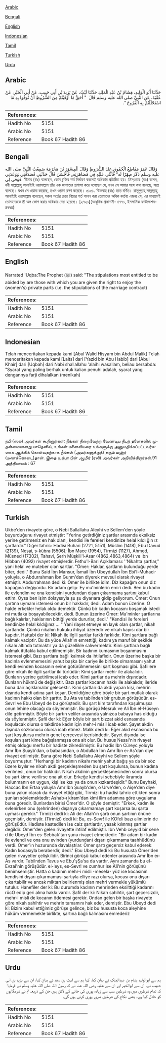 [Arabic](#arabic)

[Bengali](#bengali)

[English](#english)

[Indonesian](#indonesian)

[Tamil](#tamil)

[Turkish](#turkish)

[Urdu](#urdu)

## Arabic


<div dir="rtl" lang="ar" style={{fontSize:'larger',backgroundColor:'#f8f9fa',padding:20}}>
حَدَّثَنَا أَبُو الْوَلِيدِ، هِشَامُ بْنُ عَبْدِ الْمَلِكِ حَدَّثَنَا لَيْثٌ، عَنْ يَزِيدَ بْنِ أَبِي حَبِيبٍ، عَنْ أَبِي الْخَيْرِ، عَنْ عُقْبَةَ، عَنِ النَّبِيِّ صلى الله عليه وسلم قَالَ ‏ "‏ أَحَقُّ مَا أَوْفَيْتُمْ مِنَ الشُّرُوطِ أَنْ تُوفُوا بِهِ مَا اسْتَحْلَلْتُمْ بِهِ الْفُرُوجَ ‏"‏‏.‏
</div>
<div style={{backgroundColor:'#f8f9fa',padding:20, marginBottom: 10}}><table> <thead> <tr> <th>References:</th> <th></th> </tr> </thead> <tbody><tr><td>Hadith No</td><td>5151</td></tr><tr><td>Arabic No</td><td>5151</td></tr><tr><td>Reference</td><td>Book 67 Hadith 86</td></tr></tbody></table></div>

## Bengali


<div dir="ltr" lang="bn" style={{fontSize:'larger',backgroundColor:'#f8f9fa',padding:20}}>
وَقَالَ عُمَرُ مَقَاطِعُ الْحُقُوقِ عِنْدَ الشُّرُوطِ وَقَالَ الْمِسْوَرُ بْنُ مَخْرَمَةَ سَمِعْتُ النَّبِيَّ صلى الله عليه وسلم ذَكَرَ صِهْرًا لَه“ فَأَثْنٰى عَلَيْهِ فِي مُصَاهَرَتِه„ فَأَحْسَنَ قَالَ حَدَّثَنِي فَصَدَقَنِي وَوَعَدَنِي فَوَفٰى لِي. ‘উমার (রাঃ) বলেছেন, কোন চুক্তির শর্ত নির্ধারণ করলেই অধিকার প্রতিষ্ঠিত হয়। মিস্ওয়ার (রাঃ) বলেন, নবী সাল্লাল্লাহু আলাইহি ওয়াসাল্লাম তাঁর এক জামাতার প্রশংসা করে বলেছেন যে, যখন সে আমার সঙ্গে কথা বলেছে, সত্য বলেছে। যখন সে ওয়াদা করেছে, তখন ওয়াদা রক্ষা করেছে। ৫১৫১. ‘উকবাহ (রাঃ) হতে বর্ণিত। রাসূলুল্লাহ্ সাল্লাল্লাহু আলাইহি ওয়াসাল্লাম বলেছেন, সকল শর্তের চেয়ে বিয়ের শর্ত পালন করা তোমাদের অধিক কর্তব্য এজন্য যে, এর মাধ্যমেই তোমাদেরকে স্ত্রী অঙ্গ ভোগ করার অধিকার দেয়া হয়েছে। [২৭২১](আধুনিক প্রকাশনী- ৪৭৭১, ইসলামিক ফাউন্ডেশন- ৪৭৭৪)
</div>
<div style={{backgroundColor:'#f8f9fa',padding:20, marginBottom: 10}}><table> <thead> <tr> <th>References:</th> <th></th> </tr> </thead> <tbody><tr><td>Hadith No</td><td>5151</td></tr><tr><td>Arabic No</td><td>5151</td></tr><tr><td>Reference</td><td>Book 67 Hadith 86</td></tr></tbody></table></div>

## English


<div dir="ltr" lang="en" style={{fontSize:'larger',backgroundColor:'#f8f9fa',padding:20}}>
Narrated 'Uqba:The Prophet (ﷺ) said: "The stipulations most entitled to be abided by are those with which you are given the right to enjoy the (women's) private parts (i.e. the stipulations of the marriage contract)
</div>
<div style={{backgroundColor:'#f8f9fa',padding:20, marginBottom: 10}}><table> <thead> <tr> <th>References:</th> <th></th> </tr> </thead> <tbody><tr><td>Hadith No</td><td>5151</td></tr><tr><td>Arabic No</td><td>5151</td></tr><tr><td>Reference</td><td>Book 67 Hadith 86</td></tr></tbody></table></div>

## Indonesian


<div dir="ltr" lang="id" style={{fontSize:'larger',backgroundColor:'#f8f9fa',padding:20}}>
Telah menceritakan kepada kami [Abul Walid Hisyam bin Abdul Malik] Telah menceritakan kepada kami [Laits] dari [Yazid bin Abu Habib] dari [Abul Khair] dari [Uqbah] dari Nabi shallallahu 'alaihi wasallam, beliau bersabda: "Syarat yang paling berhak untuk kalian penuhi adalah, syarat yang dengannya farji dihalalkan (menikah)
</div>
<div style={{backgroundColor:'#f8f9fa',padding:20, marginBottom: 10}}><table> <thead> <tr> <th>References:</th> <th></th> </tr> </thead> <tbody><tr><td>Hadith No</td><td>5151</td></tr><tr><td>Arabic No</td><td>5151</td></tr><tr><td>Reference</td><td>Book 67 Hadith 86</td></tr></tbody></table></div>

## Tamil


<div dir="ltr" lang="ta" style={{fontSize:'larger',backgroundColor:'#f8f9fa',padding:20}}>
நபி (ஸல்) அவர்கள் கூறினார்கள்: நீங்கள் நிறைவேற்ற வேண்டிய நிபந் தனைகளில் முதன்மையானது யாதெனில், உங்கள் மனைவியரை உங்களுக்கு அனுமதிக்கப்பட்டவர்களாக ஆக்கிக் கொள்வதற்காக நீங்கள் (அவர்களுக்குத்) தரும் மஹ்ர் (மணக்கொடை)தான். இதை உக்பா பின் ஆமிர் (ரலி) அவர்கள் அறிவிக்கிறார்கள்.91 அத்தியாயம் : 67
</div>
<div style={{backgroundColor:'#f8f9fa',padding:20, marginBottom: 10}}><table> <thead> <tr> <th>References:</th> <th></th> </tr> </thead> <tbody><tr><td>Hadith No</td><td>5151</td></tr><tr><td>Arabic No</td><td>5151</td></tr><tr><td>Reference</td><td>Book 67 Hadith 86</td></tr></tbody></table></div>

## Turkish


<div dir="ltr" lang="tr" style={{fontSize:'larger',backgroundColor:'#f8f9fa',padding:20}}>
Ukbe'den rivayete göre, o Nebi Sallallahu Aleyhi ve Sellem'den şöyle buyurduğunu rivayet etmiştir: "Yerine getirdiğiniz şartlar arasında eksiksiz yerine getirmeniz en hak olanı, kendisi ile fereleri kendinize helal kıldı ğın ız şartlardır." Diğer tahric: Hadisi Buhari (2721, 5151), Müslim (1418), Ebu Davud (2139), Nesai, s-kübra (5506); İbn Mace (1954), Tirmizi (1127), Ahmed, Müsned (17302), Tahavi, Şerh Müşkili'l-Asar (4862,4863,4864) ve İbn Hibban (4092) rivayet etmişlerdir. Fethu'l-Bari Açıklaması: ''Nikahta şartlar," yani helal ve muteber olan şartlar. "Ömer: Haklar, şartların bulunduğu yerde biter, dedi." Bunu Said İbn Mansur, İsmail İbn Ubeydullah İbn Ebi'l-Muhacir yoluyla, o Abdurrahman İbn Gunm'dan diyerek mevsul olarak rivayet etmiştir. Abdurrahman dedi ki: Ömer ile birlikte idim. Diz kapağım onun diz kapağına değiyordu. Bir adam gelip: Ey mu'minlerin emiri dedi. Ben bu kadın ile evlendim ve ona kendisini yurdundan dışarı çıkarmama şartını kabul ettim. Oysa ben işim dolayısıyla şu şu diyarıara gidip geliyorum. Ömer: Onun şartına uymanı istemesi onun bir hakkıdır, dedi. Adam bunun üzerine: O halde erkekler helak oldu demektir. Çünkü bir kadın kocasını boşamak istedi mi mutlaka boşayabilecektir, dedi. Bunun üzerine Ömer: Mu'minler şartlarına bağlı kalırlar, haklarının bittiği yerde dururlar, dedi." "Kendisi ile fereleri kendinize helal kıldığınız ... " Yani riayet etmeye en layık olan şartlar, nikah şartlarıdır. Çünkü nikahın hukuku ihtiyat üzeredir ve nikah kapısı dar bir kapıdır. Hattabi der ki: Nikah ile ilgili şartlar farklı farklıdır. Kimi şartlara bağlı kalmak vaciptir. Bu da yüce Allah'ın emrettiği, kadını ya maruf bir şekilde nikahı altında tutmaktır ya da güzellikle salıvermektir. Kimi şartlara bağlı kalmak ittifakla kabul edilmemiştir. Bir kadının kumasının boşanmasını istemesi gibi. Bazı şartlara bağlı kalmak da ihtilaflıdır. Onun üzerine başka bir kadınla evlenmemesini yahut başka bir cariye ile birlikte olmamasını yahut kendi evinden kocasının evine götürülmemesini şart koşması gibi. Şafiilere göre nikah ile ilgili şartlar iki türlüdür: Kimi şartlar mehir ile alakalıdır. Bunların yerine getirilmesi icab eder. Kimi şartlar da mehrin dışındadır. Bunların hükmü de değişiktir. Bazı şartlar kocanın hakkı ile alakalıdır, ileride buna dair açıklamalar gelecektir. Kimi şartları da akdi yapan kişi, mehrin dışında kendi adına şart koşar. Denildiğine göre böyle bir şart mutlak olarak kadının hakkı olan bir şarttır. Bu Ata ve tabilnden bir grubun görüşüdür. es-Sevr! ve Ebu Ubeyd de bu görüştedir. Bu şart kim tarafından koşulmuşsa onun lehine olacağı da söylenmiştir. Bu görüşü Mesruk ve Ali İbn el-Hüseyn dile getirmiştir. Böyle bir şartın veliler arasında yalnızca babaya has olduğu da söylenmiştir. Şafil der ki: Eğer böyle bir şart bizzat akid esnasında koşulacak olursa o takdirde kadın için mehr-i misil icab eder. Şayet akdin dışında sözkonusu olursa icab etmez. Malik dedi ki: Eğer akid esnasında bu şart koşulursa mehrin genel çerçevesi içerisindedir. Şayet dışında ise koşulan şart kime bağışlanmışsa ona ait olur. Bu husus Nesai'nin rivayet etmiş olduğu merfu bir hadiste zikredilmiştir. Bu hadis İbn Cüreyc yoluyla Amr İbn Şuayb'dan, o babasından, o Abdullah İbn Amr İbn eı-As'dan diye rivayet edilmiştir. Buna göre Nebi Sallallahu Aleyhi ve Sellem şöyle buyurmuştur: "Herhangi bir kadının nikahı mehir yahut bağış ya da bir söz üzere kıyılır ve nikah akdi gerçekleşmeden bu şart koşulursa, bunun kadına verilmesi, onun bir hakkıdır. Nikah akdinin gerçekleşmesinden sonra olursa bu şart kime verilirse ona ait olur. Erkeğe kendisi sebebiyle ikramda bulunmanın en uygun, kişi ise kızı ya da onun kızkardeşidir." Bunu Beyhaki, Haccac İbn Ertaa yoluyla Amr İbn Şuayb'den, o Urve'den, o Aişe'den diye buna yakın olarak da rivayet ettiği gibi, Tirmizi bu hadisi tahric ettikten sonra şunları söylemektedir: Ashab-ı kiram'dan kimi ilim adamına göre uygulama buna göredir. Bunlardan birisi Ömer'dir. O şöyle demiştir: "Erkek, kadın ile evlenirken onu (şehrinden) dışarıya çıkarmamayı şart koşarsa bu şarta uyması gerekir." Tirmizi dedi ki: Ali de: Allah'ın şartı onun şartının önüne geçmiştir, demiştir. (Tirmizi) dedi ki: Bu, es-Sevr! ile KOfeli bazı alimlerin de görüşüdür. Hadiste kastedilen ise caiz şartlardır, yasak kılınmış şartlar değildir. Ömer'den gelen rivayette ihtilaf edilmiştir. İbn Vehb ceyyid bir sene d ile Ubeyd İbn es-Sebbak'tan şunu rivayet etmektedir: "Bir adam bir kadın ile evlendi ve ona onu evinden (yurdundan) dışarı çıkarmama taahhüdünü verdi. Ömer'in huzurunda davalaştılar. Ömer şartı geçersiz kabul ederek: Kadın kocasıyla beraberdir, dedi." Ebu Ubeyd dedi ki: Bu hususta Ömer'den gelen rivayetler çelişkilidir. Birinci görüşü kabul edenler arasında Amr İbn eı-As vardır. Tabilnden Tavus ve Ebu'şŞa'sa da vardır. Aynı zamanda bu el-Evzai'nin görüşüdür. el-leys, es-Sevr! ve cumhur ise Ali'nin görüşünü benimsemiştir. Hatta o kadının mehr-i misli -mesela- yüz ise kocasının kendisini dışarı çıkarmaması şartıyla elliye razı olursa, kocası onu dışarı çıkartabilir ve ancak miktarı belirlenmiş olan mehri vermekle yükümlü tutulur. Hanefiler der ki: Bu durumda kadının mehrinden eksilttiği kadarını rücO edip geri alma hakkı vardır. Şafil der ki: Nikah sahihtir, şart geçersizdir, mehr-i misli de kocanın ödemesi gerekir. Ondan gelen bir başka rivayete göre nikah sahihtir ve mehrin tamamını hak eder, demiştir. Ebu Ubeyd dedi ki: Bizim kabul ettiğimiz görüşe gelince, biz bu hususta koca aleyhine hüküm vermemekle birlikte, şartına bağlı kalmasını emrederiz
</div>
<div style={{backgroundColor:'#f8f9fa',padding:20, marginBottom: 10}}><table> <thead> <tr> <th>References:</th> <th></th> </tr> </thead> <tbody><tr><td>Hadith No</td><td>5151</td></tr><tr><td>Arabic No</td><td>5151</td></tr><tr><td>Reference</td><td>Book 67 Hadith 86</td></tr></tbody></table></div>

## Urdu


<div dir="rtl" lang="ur" style={{fontSize:'larger',backgroundColor:'#f8f9fa',padding:20}}>
ہم سے ابوالولید ہشام بن عبدالملک نے بیان کیا، کہا ہم سے لیث بن سعد نے بیان کیا، ان سے یزید بن ابی حبیب نے، ان سے ابوالخیر اور ان سے عقبہ رضی اللہ عنہ نے کہ رسول اللہ صلی اللہ علیہ وسلم نے فرمایا کہ تمام شرطوں میں وہ شرطیں سب سے زیادہ پوری کی جانے کے لائق ہیں جن کے ذریعہ تم نے شرمگاہوں کو حلال کیا ہے۔ یعنی نکاح کی شرطیں ضرور پوری کرنی ہوں گی۔
</div>
<div style={{backgroundColor:'#f8f9fa',padding:20, marginBottom: 10}}><table> <thead> <tr> <th>References:</th> <th></th> </tr> </thead> <tbody><tr><td>Hadith No</td><td>5151</td></tr><tr><td>Arabic No</td><td>5151</td></tr><tr><td>Reference</td><td>Book 67 Hadith 86</td></tr></tbody></table></div>